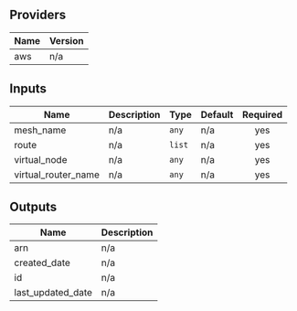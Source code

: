 ## Providers

| Name | Version |
|------|---------|
| aws | n/a |

## Inputs

| Name | Description | Type | Default | Required |
|------|-------------|------|---------|:-----:|
| mesh\_name | n/a | `any` | n/a | yes |
| route | n/a | `list` | n/a | yes |
| virtual\_node | n/a | `any` | n/a | yes |
| virtual\_router\_name | n/a | `any` | n/a | yes |

## Outputs

| Name | Description |
|------|-------------|
| arn | n/a |
| created\_date | n/a |
| id | n/a |
| last\_updated\_date | n/a |

